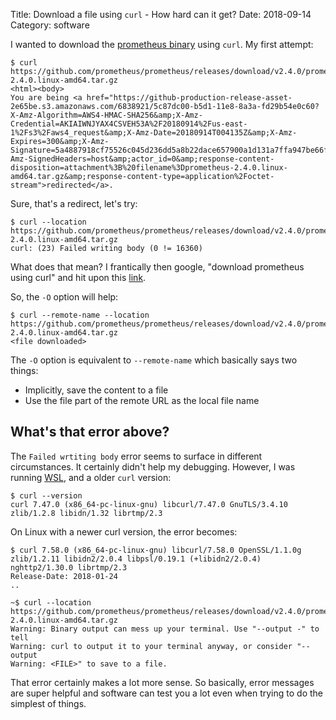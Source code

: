 Title: Download a file using `curl` - How hard can it get?
Date: 2018-09-14
Category: software

I wanted to download the [prometheus binary](https://prometheus.io/download/) using `curl`. My first attempt:

```
$ curl https://github.com/prometheus/prometheus/releases/download/v2.4.0/prometheus-2.4.0.linux-amd64.tar.gz
<html><body>
You are being <a href="https://github-production-release-asset-2e65be.s3.amazonaws.com/6838921/5c87dc00-b5d1-11e8-8a3a-fd29b54e0c60?X-Amz-Algorithm=AWS4-HMAC-SHA256&amp;X-Amz-Credential=AKIAIWNJYAX4CSVEH53A%2F20180914%2Fus-east-1%2Fs3%2Faws4_request&amp;X-Amz-Date=20180914T004135Z&amp;X-Amz-Expires=300&amp;X-Amz-Signature=5a4887918cf75526c045d236dd5a8b22dace657900a1d131a7ffa947be66fc81&amp;X-Amz-SignedHeaders=host&amp;actor_id=0&amp;response-content-disposition=attachment%3B%20filename%3Dprometheus-2.4.0.linux-amd64.tar.gz&amp;response-content-type=application%2Foctet-stream">redirected</a>.
```

Sure, that's a redirect, let's try:

```
$ curl --location https://github.com/prometheus/prometheus/releases/download/v2.4.0/prometheus-2.4.0.linux-amd64.tar.gz
curl: (23) Failed writing body (0 != 16360)
```

What does that mean? I frantically then google, "download prometheus using curl" and hit upon this 
[link](https://www.techrepublic.com/article/how-to-install-the-prometheus-monitoring-system-on-ubuntu-16-04/).

So, the `-O` option will help:

```
$ curl --remote-name --location https://github.com/prometheus/prometheus/releases/download/v2.4.0/prometheus-2.4.0.linux-amd64.tar.gz
<file downloaded>
```

The `-O` option is equivalent to `--remote-name` which basically says two things:

- Implicitly, save the content to a file
- Use the file part of the remote URL as the local file name

## What's that error above?

The `Failed wrtiting body` error seems to surface in different circumstances. It certainly didn't help my debugging. However,
I was running [WSL](https://docs.microsoft.com/en-us/windows/wsl/install-win10), and a older `curl` version:

```
$ curl --version
curl 7.47.0 (x86_64-pc-linux-gnu) libcurl/7.47.0 GnuTLS/3.4.10 zlib/1.2.8 libidn/1.32 librtmp/2.3
```

On Linux with a newer curl version, the error becomes:

```
$ curl 7.58.0 (x86_64-pc-linux-gnu) libcurl/7.58.0 OpenSSL/1.1.0g zlib/1.2.11 libidn2/2.0.4 libpsl/0.19.1 (+libidn2/2.0.4) nghttp2/1.30.0 librtmp/2.3
Release-Date: 2018-01-24
..

~$ curl --location https://github.com/prometheus/prometheus/releases/download/v2.4.0/prometheus-2.4.0.linux-amd64.tar.gz
Warning: Binary output can mess up your terminal. Use "--output -" to tell
Warning: curl to output it to your terminal anyway, or consider "--output
Warning: <FILE>" to save to a file.
```

That error certainly makes a lot more sense. So basically, error messages are super helpful and software can test you a lot
even when trying to do the simplest of things.
